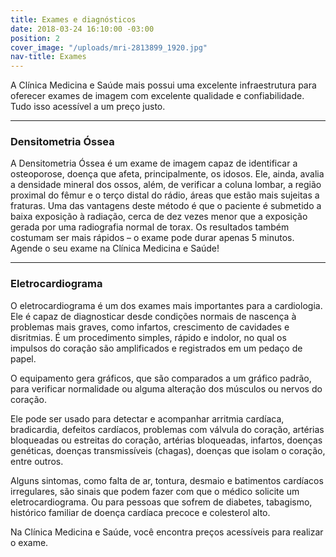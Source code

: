 ```yaml
---
title: Exames e diagnósticos
date: 2018-03-24 16:10:00 -03:00
position: 2
cover_image: "/uploads/mri-2813899_1920.jpg"
nav-title: Exames
---
```


A Clínica Medicina e Saúde mais possui uma excelente infraestrutura para oferecer exames de imagem com excelente qualidade e confiabilidade. Tudo isso acessível a um preço justo.

---

### Densitometria Óssea

A Densitometria Óssea é um exame de imagem capaz de identificar a osteoporose, doença que afeta, principalmente, os idosos. Ele, ainda, avalia a densidade mineral dos ossos, além, de verificar a coluna lombar, a região proximal do fêmur e o terço distal do rádio, áreas que estão mais sujeitas a fraturas.
Uma das vantagens deste método é que o paciente é submetido a baixa exposição à radiação, cerca de dez vezes menor que a exposição gerada por uma radiografia normal de torax. Os resultados também costumam ser mais rápidos – o exame pode durar apenas 5 minutos. Agende o seu exame na Clínica Medicina e Saúde!

---

### Eletrocardiograma

O eletrocardiograma é um dos exames mais importantes para a cardiologia. Ele é capaz de diagnosticar desde condições normais de nascença à problemas mais graves, como infartos, crescimento de cavidades e disritmias. É um procedimento simples, rápido e indolor, no qual os impulsos do coração são amplificados e registrados em um pedaço de papel.

O equipamento gera gráficos, que são comparados a um gráfico padrão, para verificar normalidade ou alguma alteração dos músculos ou nervos do coração.

Ele pode ser usado para detectar e acompanhar arritmia cardíaca, bradicardia, defeitos cardíacos, problemas com válvula do coração, artérias bloqueadas ou estreitas do coração, artérias bloqueadas, infartos, doenças genéticas, doenças transmissíveis (chagas), doenças que isolam o coração, entre outros.

Alguns sintomas, como falta de ar, tontura, desmaio e batimentos cardíacos irregulares, são sinais que podem fazer com que o médico solicite um eletrocardiograma. Ou para pessoas que sofrem de diabetes, tabagismo, histórico familiar de doença cardíaca precoce e colesterol alto.

Na Clínica Medicina e Saúde, você encontra preços acessíveis para realizar o exame.
